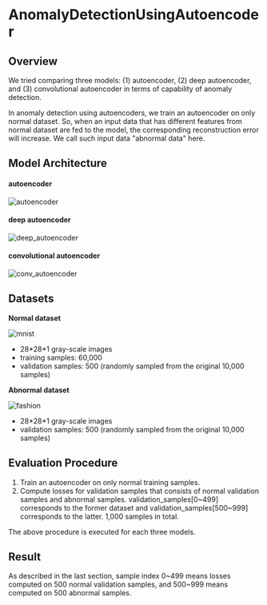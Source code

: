 # AnomalyDetectionUsingAutoencoder

## Overview

We tried comparing three models: (1) autoencoder, (2) deep autoencoder, and (3) convolutional autoencoder in terms of capability of anomaly detection.

In anomaly detection using autoencoders, we train an autoencoder on only normal
dataset. So, when an input data that has different features from normal dataset are fed to
the model, the corresponding reconstruction error will increase. We call such input data "abnormal data" here.

## Model Architecture

#### autoencoder
![autoencoder](https://i.imgur.com/Ccx6TAG.png)  

#### deep autoencoder
![deep_autoencoder](https://i.imgur.com/ladN1EJ.png)  

#### convolutional autoencoder
![conv_autoencoder](https://i.imgur.com/AGlKpwU.png)  

## Datasets

**Normal dataset**  

![mnist](https://i.imgur.com/ia2Cqxf.png)  

* 28\*28\*1 gray-scale images
* training samples: 60,000
* validation samples: 500 (randomly sampled from the original 10,000 samples)

**Abnormal dataset**  

![fashion](https://i.imgur.com/NhjuFnx.png)  

* 28\*28\*1 gray-scale images
* validation samples: 500 (randomly sampled from the original 10,000 samples)

## Evaluation Procedure

1. Train an autoencoder on only normal training samples.
2. Compute losses for validation samples that consists of normal validation samples and
abnormal samples. validation_samples[0\~499] corresponds to the former dataset and
validation_samples[500\~999] corresponds to the latter. 1,000 samples in total.

The above procedure is executed for each three models.

## Result

As described in the last section, sample index 0\~499 means losses computed on 500 normal
validation samples, and 500\~999 means computed on 500 abnormal samples.
